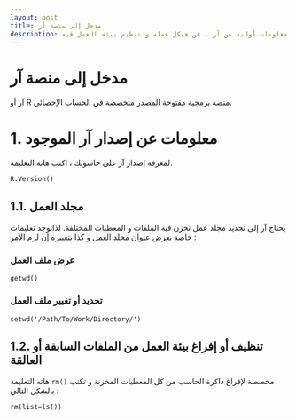 ```yaml
---
layout: post
title: مدخل إلى منصة أر
description: معلومات أولية عن آر ، عن هيكل عمله و تنظيم بيئة العمل فيه 
---
```

# مدخل إلى منصة آر


آر أو R منصة برمجية مفتوحة المصدر متخصصة في الحساب الإحصائي.


# 1. معلومات عن إصدار آر الموجود

لمعرفة إصدار آر على حاسوبك ، اكتب هاته التعليمة.

```
R.Version()
```
## 1.1. مجلد العمل

يحتاج آر إلى تحديد مجلد عمل تخزن فيه الملفات و المعطيات المختلفة. لذاتوجد تعليمات خاصة بعرض عنوان مجلد العمل و كذا بتغييره إن لزم الأمر :

### عرض ملف العمل
```
getwd()
```
### تحديد أو تغيير ملف العمل
```
setwd('/Path/To/Work/Directory/')
```

## 1.2. تنظيف أو إفراغ بيئة العمل من الملفات السابقة أو العالقة


هاته التعليمة ```rm()``` مخصصة لإفراغ ذاكرة الحاسب من كل المعطيات المخزنة و تكتب بالشكل التالي :

```
rm(list=ls())
```

